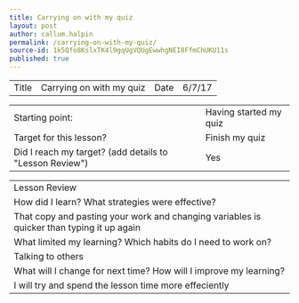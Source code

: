 ```yaml
---
title: Carrying on with my quiz
layout: post
author: callum.halpin
permalink: /carrying-on-with-my-quiz/
source-id: 1k5Qfo8KslxTK4l9gqUgVQUgEwwhgNEI8FfmChUKU11s
published: true
---
```

<table>
  <tr>
    <td>Title</td>
    <td>Carrying on with my quiz</td>
    <td>Date</td>
    <td>6/7/17</td>
  </tr>
</table>


<table>
  <tr>
    <td>Starting point:</td>
    <td>Having started my quiz</td>
  </tr>
  <tr>
    <td>Target for this lesson?</td>
    <td>Finish my quiz</td>
  </tr>
  <tr>
    <td>Did I reach my target? 
(add details to "Lesson Review")</td>
    <td>Yes</td>
  </tr>
</table>


<table>
  <tr>
    <td>Lesson Review</td>
  </tr>
  <tr>
    <td>How did I learn? What strategies were effective? </td>
  </tr>
  <tr>
    <td>That copy and pasting your work and changing variables is quicker than typing it up again</td>
  </tr>
  <tr>
    <td>What limited my learning? Which habits do I need to work on? </td>
  </tr>
  <tr>
    <td>Talking to others</td>
  </tr>
  <tr>
    <td>What will I change for next time? How will I improve my learning?</td>
  </tr>
  <tr>
    <td>I will try and spend the lesson time more effeciently </td>
  </tr>
</table>


